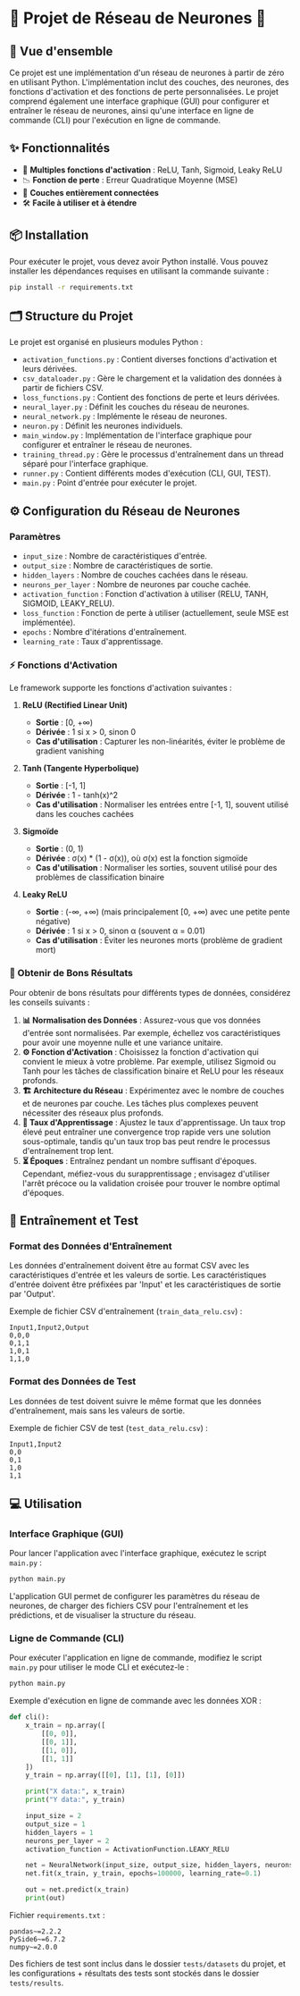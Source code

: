 
# 🌟 Projet de Réseau de Neurones 🌟

## 📝 Vue d'ensemble

Ce projet est une implémentation d'un réseau de neurones à partir de zéro en utilisant Python. L'implémentation inclut des couches, des neurones, des fonctions d'activation et des fonctions de perte personnalisées. Le projet comprend également une interface graphique (GUI) pour configurer et entraîner le réseau de neurones, ainsi qu'une interface en ligne de commande (CLI) pour l'exécution en ligne de commande.

## ✨ Fonctionnalités

- 🚀 **Multiples fonctions d'activation** : ReLU, Tanh, Sigmoid, Leaky ReLU
- 📉 **Fonction de perte** : Erreur Quadratique Moyenne (MSE)
- 🔗 **Couches entièrement connectées**
- 🛠️ **Facile à utiliser et à étendre**


## 📦 Installation

Pour exécuter le projet, vous devez avoir Python installé. Vous pouvez installer les dépendances requises en utilisant la commande suivante :

```bash
pip install -r requirements.txt
```

## 🗂️ Structure du Projet

Le projet est organisé en plusieurs modules Python :

- `activation_functions.py` : Contient diverses fonctions d'activation et leurs dérivées.
- `csv_dataloader.py` : Gère le chargement et la validation des données à partir de fichiers CSV.
- `loss_functions.py` : Contient des fonctions de perte et leurs dérivées.
- `neural_layer.py` : Définit les couches du réseau de neurones.
- `neural_network.py` : Implémente le réseau de neurones.
- `neuron.py` : Définit les neurones individuels.
- `main_window.py` : Implémentation de l'interface graphique pour configurer et entraîner le réseau de neurones.
- `training_thread.py` : Gère le processus d'entraînement dans un thread séparé pour l'interface graphique.
- `runner.py` : Contient différents modes d'exécution (CLI, GUI, TEST).
- `main.py` : Point d'entrée pour exécuter le projet.

## ⚙️ Configuration du Réseau de Neurones

### Paramètres

- `input_size` : Nombre de caractéristiques d'entrée.
- `output_size` : Nombre de caractéristiques de sortie.
- `hidden_layers` : Nombre de couches cachées dans le réseau.
- `neurons_per_layer` : Nombre de neurones par couche cachée.
- `activation_function` : Fonction d'activation à utiliser (RELU, TANH, SIGMOID, LEAKY_RELU).
- `loss_function` : Fonction de perte à utiliser (actuellement, seule MSE est implémentée).
- `epochs` : Nombre d'itérations d'entraînement.
- `learning_rate` : Taux d'apprentissage.

### ⚡ Fonctions d'Activation

Le framework supporte les fonctions d'activation suivantes :

1. **ReLU (Rectified Linear Unit)**
    - **Sortie** : [0, +∞)
    - **Dérivée** : 1 si x > 0, sinon 0
    - **Cas d'utilisation** : Capturer les non-linéarités, éviter le problème de gradient vanishing

2. **Tanh (Tangente Hyperbolique)**
    - **Sortie** : [-1, 1]
    - **Dérivée** : 1 - tanh(x)^2
    - **Cas d'utilisation** : Normaliser les entrées entre [-1, 1], souvent utilisé dans les couches cachées

3. **Sigmoïde**
    - **Sortie** : (0, 1)
    - **Dérivée** : σ(x) * (1 - σ(x)), où σ(x) est la fonction sigmoïde
    - **Cas d'utilisation** : Normaliser les sorties, souvent utilisé pour des problèmes de classification binaire

4. **Leaky ReLU**
    - **Sortie** : (-∞, +∞) (mais principalement [0, +∞) avec une petite pente négative)
    - **Dérivée** : 1 si x > 0, sinon α (souvent α = 0.01)
    - **Cas d'utilisation** : Éviter les neurones morts (problème de gradient mort)

### 🎯 Obtenir de Bons Résultats

Pour obtenir de bons résultats pour différents types de données, considérez les conseils suivants :

1. **📊 Normalisation des Données** : Assurez-vous que vos données d'entrée sont normalisées. Par exemple, échellez vos caractéristiques pour avoir une moyenne nulle et une variance unitaire.
2. **⚙️ Fonction d'Activation** : Choisissez la fonction d'activation qui convient le mieux à votre problème. Par exemple, utilisez Sigmoid ou Tanh pour les tâches de classification binaire et ReLU pour les réseaux profonds.
3. **🏗️ Architecture du Réseau** : Expérimentez avec le nombre de couches et de neurones par couche. Les tâches plus complexes peuvent nécessiter des réseaux plus profonds.
4. **🧠 Taux d'Apprentissage** : Ajustez le taux d'apprentissage. Un taux trop élevé peut entraîner une convergence trop rapide vers une solution sous-optimale, tandis qu'un taux trop bas peut rendre le processus d'entraînement trop lent.
5. **⏳ Époques** : Entraînez pendant un nombre suffisant d'époques. Cependant, méfiez-vous du surapprentissage ; envisagez d'utiliser l'arrêt précoce ou la validation croisée pour trouver le nombre optimal d'époques.


## 🚀 Entraînement et Test

### Format des Données d'Entraînement

Les données d'entraînement doivent être au format CSV avec les caractéristiques d'entrée et les valeurs de sortie. Les caractéristiques d'entrée doivent être préfixées par 'Input' et les caractéristiques de sortie par 'Output'.

Exemple de fichier CSV d'entraînement (`train_data_relu.csv`) :

```csv
Input1,Input2,Output
0,0,0
0,1,1
1,0,1
1,1,0
```

### Format des Données de Test

Les données de test doivent suivre le même format que les données d'entraînement, mais sans les valeurs de sortie.

Exemple de fichier CSV de test (`test_data_relu.csv`) :

```csv
Input1,Input2
0,0
0,1
1,0
1,1
```

## 💻 Utilisation

### Interface Graphique (GUI)

Pour lancer l'application avec l'interface graphique, exécutez le script `main.py` :

```bash
python main.py
```

L'application GUI permet de configurer les paramètres du réseau de neurones, de charger des fichiers CSV pour l'entraînement et les prédictions, et de visualiser la structure du réseau.

### Ligne de Commande (CLI)

Pour exécuter l'application en ligne de commande, modifiez le script `main.py` pour utiliser le mode CLI et exécutez-le :

```bash
python main.py
```

Exemple d'exécution en ligne de commande avec les données XOR :

```python
def cli():
    x_train = np.array([
        [[0, 0]],
        [[0, 1]],
        [[1, 0]],
        [[1, 1]]
    ])
    y_train = np.array([[0], [1], [1], [0]])

    print("X data:", x_train)
    print("Y data:", y_train)

    input_size = 2
    output_size = 1
    hidden_layers = 1
    neurons_per_layer = 2
    activation_function = ActivationFunction.LEAKY_RELU

    net = NeuralNetwork(input_size, output_size, hidden_layers, neurons_per_layer, activation_function, mse, mse_prime)
    net.fit(x_train, y_train, epochs=100000, learning_rate=0.1)

    out = net.predict(x_train)
    print(out)
```

Fichier `requirements.txt` :

```text
pandas~=2.2.2
PySide6~=6.7.2
numpy~=2.0.0
```


Des fichiers de test sont inclus dans le dossier `tests/datasets` du projet, et les configurations + résultats des tests sont stockés dans le dossier `tests/results`.
